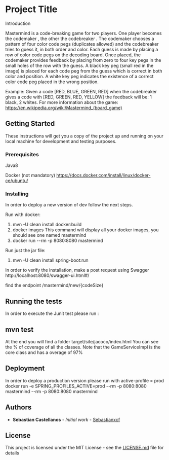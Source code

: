 # Project Title

Introduction

Mastermind is a code-breaking game for two
players. One player becomes the codemaker , the
other the codebreaker . The codemaker chooses a
pattern of four color code pegs (duplicates
allowed) and the codebreaker tries to guess it, in
both order and color.
Each guess is made by placing a row of color
code pegs on the decoding board. Once placed,
the codemaker provides feedback by placing from
zero to four key pegs in the small holes of the row
with the guess. A black key peg (small red in the
image) is placed for each code peg from the guess
which is correct in both color and position. A white
key peg indicates the existence of a correct color
code peg placed in the wrong position.

Example: Given a code [RED, BLUE, GREEN, RED] when the codebreaker gives a code with
[RED, GREEN, RED, YELLOW] the feedback will be: 1 black, 2 whites.
For more information about the game: https://en.wikipedia.org/wiki/Mastermind_(board_game)

## Getting Started

These instructions will get you a copy of the project up and running on your local machine for development and testing purposes.

### Prerequisites

Java8

Docker (not mandatory)
https://docs.docker.com/install/linux/docker-ce/ubuntu/

### Installing

In order to deploy a new version of dev follow the next steps.

Run with docker:
1) mvn -U clean install docker:build
2) docker images
This command will display all your docker images, you should see one named mastermind
3) docker run --rm -p 8080:8080 mastermind

Run just the jar file:
1) mvn -U clean install spring-boot:run

In order to verify the installation, make a post request using Swagger
http://localhost:8080/swagger-ui.html#/

find the endpoint 
/mastermind/new/{codeSize}


## Running the tests

In order to execute the Junit test please run :
## mvn test 
At the end you will find a folder 
target/site/jacoco/index.html
You can see the % of coverage of all the classes.
Note that the GameServiceImpl is the core class and has a overage of 97%

## Deployment

In order to deploy a production version please run with active-profile = prod 
docker run -e SPRING_PROFILES_ACTIVE=prod --rm -p 8080:8080 mastermind  --rm -p 8080:8080 mastermind 


## Authors

* **Sebastian Castellanos** - *Initial work* - [Sebastianxcf](https://github.com/sebastianxcf)


## License

This project is licensed under the MIT License - see the [LICENSE.md](LICENSE.md) file for details

